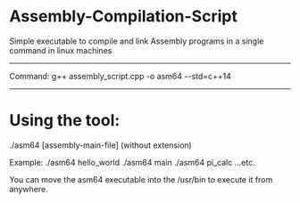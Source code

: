 # Assembly-Compilation-Script
Simple executable to compile and link Assembly programs in a single command in linux machines
_____________________________________________________
Command: g++ assembly_script.cpp -o asm64 --std=c++14
_____________________________________________________

# Using the tool:
./asm64 [assembly-main-file] (without extension)

Example: ./asm64 hello_world
         ./asm64 main
         ./asm64 pi_calc
         ...etc.
       
You can move the asm64 executable into the /usr/bin to execute it from anywhere.     
